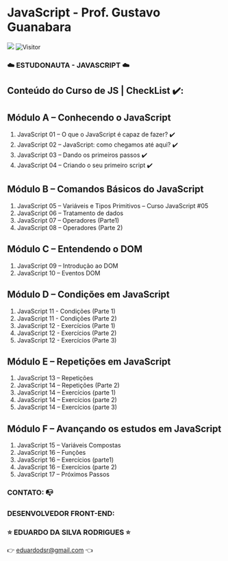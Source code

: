 # JavaScript - Prof. Gustavo Guanabara

[![](https://img.shields.io/badge/made_by-eduardodsr-green)](https://github.com/eduardods/)
![Visitor](https://visitor-badge.glitch.me/badge?page_id=eduardodsr.ESTUDONAUTA)

### :cloud: ESTUDONAUTA - JAVASCRIPT :cloud:

## Conteúdo do Curso de JS | CheckList ✔️:

## Módulo A – Conhecendo o JavaScript
01. JavaScript 01 – O que o JavaScript é capaz de fazer? ✔️
01. JavaScript 02 – JavaScript: como chegamos até aqui?  ✔️
01. JavaScript 03 – Dando os primeiros passos ✔️
01. JavaScript 04 – Criando o seu primeiro script ✔️

## Módulo B – Comandos Básicos do JavaScript
01. JavaScript 05 – Variáveis e Tipos Primitivos – Curso JavaScript #05
01. JavaScript 06 – Tratamento de dados
01. JavaScript 07 – Operadores (Parte1)
01. JavaScript 08 – Operadores (Parte 2)

## Módulo C – Entendendo o DOM
01. JavaScript 09 – Introdução ao DOM	
01. JavaScript 10 – Eventos DOM

## Módulo D – Condições em JavaScript
01. JavaScript 11 - Condições (Parte 1)
01. JavaScript 11 - Condições (Parte 2)
01. JavaScript 12 - Exercícios (Parte 1)
01. JavaScript 12 - Exercícios (Parte 2)
01. JavaScript 12 - Exercícios (Parte 3)

## Módulo E – Repetições em JavaScript
01. JavaScript 13 – Repetições
01. JavaScript 14 – Repetições (Parte 2)
01. JavaScript 14 – Exercícios (parte 1)
01. JavaScript 14 – Exercícios (parte 2)
01. JavaScript 14 – Exercícios (parte 3)

## Módulo F – Avançando os estudos em JavaScript
01. JavaScript 15 – Variáveis Compostas	
01. JavaScript 16 – Funções
01. JavaScript 16 – Exercícios (parte1)	
01. JavaScript 16 – Exercícios (parte 2)
01. JavaScript 17 – Próximos Passos	


### CONTATO: :mailbox_with_no_mail:

###  DESENVOLVEDOR FRONT-END: 

### :star: EDUARDO DA SILVA RODRIGUES :star:

:point_right: eduardodsr@gmail.com :point_left: 
